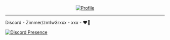 <div align="center"><a href="https://discord.gg"><img alt="Profile" src=""></a></div>

---

Discord - Zimmer/zm1w3rxxx - xxx - ❤🌸

[![Discord Presence](https://lanyard.cnrad.dev/api/900690700230885397)](https://discord.com/users/900690700230885397)
